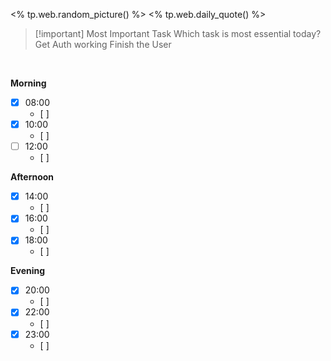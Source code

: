 <% tp.web.random_picture() %>
<% tp.web.daily_quote() %>

> [!important] Most Important Task
> Which task is most essential today?
	Get Auth working
	Finish the User


<br>

**Morning**
- [x] 08:00
	- [ ] 
- [x] 10:00 
	- [ ] 
- [ ] 12:00
	- [ ] 

**Afternoon**
- [x] 14:00 
	- [ ] 
- [x] 16:00
	- [ ] 
- [x] 18:00
	- [ ] 

**Evening**
- [x] 20:00
	- [ ] 
- [x] 22:00
	- [ ] 
- [x] 23:00 
	- [ ] 